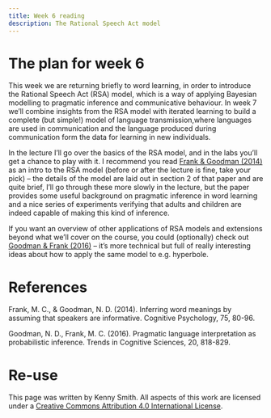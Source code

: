 ```yaml
---
title: Week 6 reading
description: The Rational Speech Act model
---
```



# The plan for week 6

This week we are returning briefly to word learning, in order to introduce the Rational Speech Act (RSA) model, which is a way of applying Bayesian modelling to pragmatic inference and communicative behaviour. In week 7 we’ll combine insights from the RSA model with iterated learning to build a complete (but simple!) model of language transmission,where languages are used in communication and the language produced during communication form the data for learning in new individuals.

In the lecture I’ll go over the basics of the RSA model, and in the labs you’ll get a chance to play with it. I recommend you read [Frank & Goodman (2014)](https://langcog.stanford.edu/papers/FG-cogpsych2014.pdf) as an intro to the RSA model (before or after the lecture is fine, take your pick) – the details of the model are laid out in section 2 of that paper and are quite brief, I’ll go through these more slowly in the lecture, but the paper provides some useful background on pragmatic inference in word learning and a nice series of experiments verifying that adults and children are indeed capable of making this kind of inference.

If you want an overview of other applications of RSA models and extensions beyond what we’ll cover on the course, you could (optionally) check out [Goodman & Frank (2016)](http://langcog.stanford.edu/papers_new/goodman-2016-tics.pdf) – it’s more technical but full of really interesting ideas about how to apply the same model to e.g. hyperbole.

# References

Frank, M. C., & Goodman, N. D. (2014). Inferring word meanings by assuming that speakers are informative. Cognitive Psychology, 75, 80-96.

Goodman, N. D., Frank, M. C. (2016). Pragmatic language interpretation as probabilistic inference. Trends in Cognitive Sciences, 20, 818-829.


# Re-use

This page was written by Kenny Smith. All aspects of this work are licensed under a [Creative Commons Attribution 4.0 International License](http://creativecommons.org/licenses/by/4.0/).
